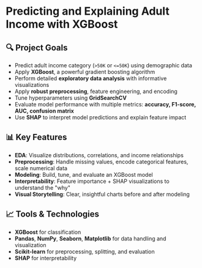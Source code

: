 #  Predicting and Explaining Adult Income with XGBoost

## 🔍 Project Goals
- Predict adult income category (`>50K` or `<=50K`) using demographic data
- Apply **XGBoost**, a powerful gradient boosting algorithm
- Perform detailed **exploratory data analysis** with informative visualizations
- Apply **robust preprocessing**, feature engineering, and encoding
- Tune hyperparameters using **GridSearchCV**
- Evaluate model performance with multiple metrics: **accuracy, F1-score, AUC, confusion matrix**
- Use **SHAP** to interpret model predictions and explain feature impact

## 📊 Key Features
- **EDA**: Visualize distributions, correlations, and income relationships
- **Preprocessing**: Handle missing values, encode categorical features, scale numerical data
- **Modeling**: Build, tune, and evaluate an XGBoost model
- **Interpretability**: Feature importance + SHAP visualizations to understand the "why"
- **Visual Storytelling**: Clear, insightful charts before and after modeling

## 📈 Tools & Technologies
- **XGBoost** for classification
- **Pandas**, **NumPy**, **Seaborn**, **Matplotlib** for data handling and visualization
- **Scikit-learn** for preprocessing, splitting, and evaluation
- **SHAP** for interpretability


